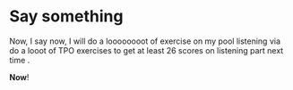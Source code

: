 # Say something 

Now, I say now, I will do a loooooooot of exercise on my pool listening via do a looot of TPO exercises to get at least 26 scores on listening part next time .



**Now**!